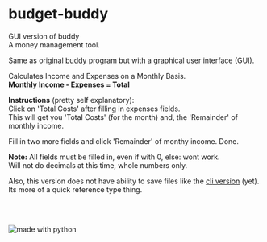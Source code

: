 # budget-buddy
GUI version of buddy    
A money management tool.  

Same as original [buddy](https://github.com/linuxlawson/buddy) program but with a graphical user interface (GUI).  

Calculates Income and Expenses on a Monthly Basis.  
**Monthly Income - Expenses = Total**  

**Instructions** (pretty self explanatory):  
Click on 'Total Costs' after filling in expenses fields.  
This will get you 'Total Costs' (for the month) and, the 'Remainder' of monthly income.

Fill in two more fields and click 'Remainder' of monthy income. Done.  

**Note:** All fields must be filled in, even if with 0, else: wont work.  
Will not do decimals at this time, whole numbers only.  

Also, this version does not have ability to save files like the [cli version](https://github.com/linuxlawson/buddy) (yet).  
Its more of a quick reference type thing.

<br><br>

<img src="https://img.shields.io/badge/made%20with-python-blue.svg?style=flat-square" alt="made with python">
  
    



